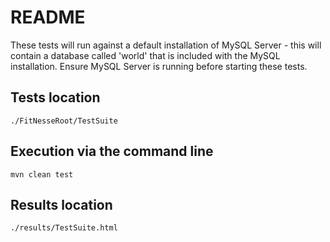 # README
These tests will run against a default installation of MySQL Server - this will contain a database called 'world' that is included with the MySQL installation.
Ensure MySQL Server is running before starting these tests.

## Tests location
```
./FitNesseRoot/TestSuite
```

## Execution via the command line
```
mvn clean test
```

## Results location
```
./results/TestSuite.html
```